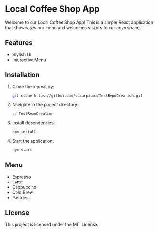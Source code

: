 # Local Coffee Shop App

Welcome to our Local Coffee Shop App! This is a simple React application that showcases our menu and welcomes visitors to our cozy space.

## Features
- Stylish UI
- Interactive Menu

## Installation
1. Clone the repository:
   ```bash
   git clone https://github.com/cezarpauna/TestRepoCreation.git
   ```

2. Navigate to the project directory:
   ```bash
   cd TestRepoCreation
   ```

3. Install dependencies:
   ```bash
   npm install
   ```

4. Start the application:
   ```bash
   npm start
   ```

## Menu
- Espresso
- Latte
- Cappuccino
- Cold Brew
- Pastries

## License
This project is licensed under the MIT License.